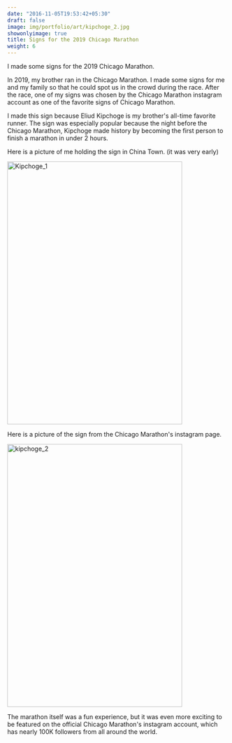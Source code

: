 ```yaml
---
date: "2016-11-05T19:53:42+05:30"
draft: false
image: img/portfolio/art/kipchoge_2.jpg
showonlyimage: true
title: Signs for the 2019 Chicago Marathon
weight: 6
---
```


I made some signs for the 2019 Chicago Marathon.

<!--more-->

In 2019, my brother ran in the Chicago Marathon. I made some signs for me and my family so that he could spot us in the crowd during the race. After the race, one of my signs was chosen by the Chicago Marathon instagram account as one of the favorite signs of Chicago Marathon.  

I made this sign because Eliud Kipchoge is my brother's all-time favorite runner. The sign was especially popular because the night before the Chicago Marathon, Kipchoge made history by becoming the first person to finish a marathon in under 2 hours. 


Here is a picture of me holding the sign in China Town. (it was very early)

<img src="/portfolio/6w_MC_Escher_files/kipchoge_3.JPG" alt="Kipchoge_1" width="400px" height="600px"/>

Here is a picture of the sign from the Chicago Marathon's instagram page.

<img src="/portfolio/6w_MC_Escher_files/kipchoge_2.JPG" alt="kipchoge_2" width="400px" height="600px"/>

The marathon itself was a fun experience, but it was even more exciting to be featured on the official Chicago Marathon's instagram account, which has nearly 100K followers from all around the world. 



 
